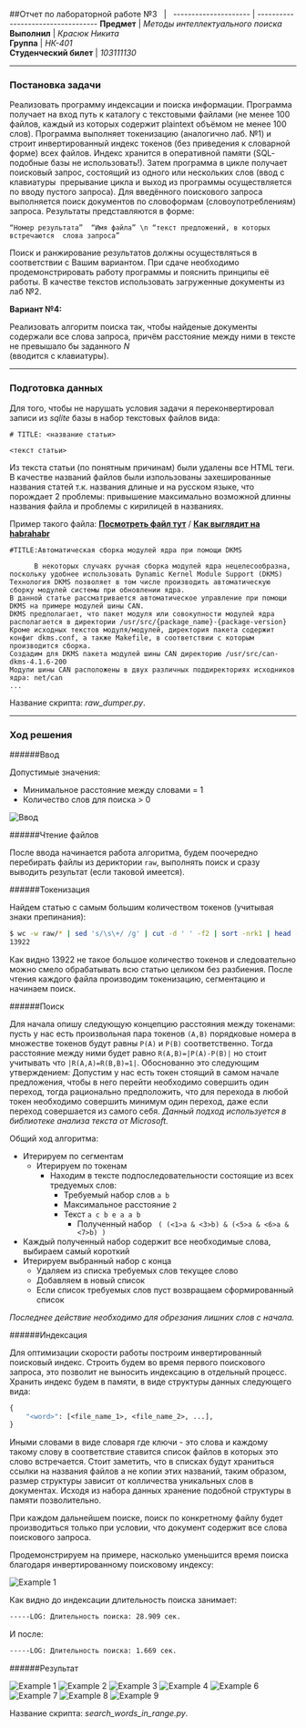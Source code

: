 ##Отчет по лабораторной работе №3
&nbsp; | &nbsp;
 --------------------- | ---------------------------------- 
**Предмет**            | *Методы интеллектуального поиска*   
**Выполнил**           | *Красюк Никита*                    
**Группа**             | *НК-401*                           
**Студенческий билет** | *103111130*  
                      
---------------------------------------------------------------------
### Постановка задачи
Реализовать программу индексации и поиска информации.
Программа получает на вход путь к каталогу с текстовыми файлами (не менее 100 файлов, 
каждый  из  которых  содержит  plain­text  объёмом  не  менее  100  слов).  Программа 
выполняет токенизацию (аналогично лаб. №1) и строит инвертированный индекс токенов 
(без приведения к словарной форме) всех файлов. Индекс хранится в оперативной памяти 
(SQL­подобные  базы  не  использовать!).  Затем  программа  в  цикле  получает  поисковый 
запрос, состоящий из одного или нескольких слов (ввод с клавиатуры ­ прерывание цикла 
и  выход  из  программы  осуществляется  по  вводу  пустого  запроса).  Для  введённого 
поискового  запроса  выполняется  поиск  документов  по  словоформам 
(словоупотреблениям) запроса. Результаты представляются в форме:  

```
“Номер результата”  “Имя файла” \n “текст предложений, в которых встречаются  слова запроса”
```

Поиск  и  ранжирование  результатов  должны  осуществляться  в  соответствии  с  Вашим 
вариантом. 
При  сдаче необходимо продемонстрировать  работу программы и пояснить принципы  её 
работы. 
В качестве текстов использовать загруженные документы из лаб №2.  

**Вариант №4:**

Реализовать алгоритм поиска так, чтобы найденые документы содержали все слова 
запроса,  причём  расстояние  между  ними  в  тексте  не  превышало  бы  заданного *N*  
(вводится с клавиатуры).

---------------------------------------------------------------------
### Подготовка данных

Для того, чтобы не нарушать условия задачи я переконвертировал записи из *sqlite* базы в набор текстовых файлов вида:  
```
# TITLE: <название статьи>

<текст статьи>
```


Из текста статьи (по понятным причинам) были удалены все HTML теги. В качестве названий файлов были изпользованы захешированные названия статей т.к. названия длиные и на русском языке, что порождает 2 проблемы: привышение максимально возможной длинны названия файла и проблемы с кирилицей в названиях.

Пример такого файла: **[Посмотреть файл тут](https://github.com/nikelsj11/Studying/blob/master/UniversityTasks/IntelligentSearch/TextSearch/raw/-1597918585204509602)** / **[Как выглядит на habrahabr](http://habrahabr.ru/post/266399/)**  

```
#TITLE:Автоматическая сборка модулей ядра при помощи DKMS

      В некоторых случаях ручная сборка модулей ядра нецелесообразна, поскольку удобнее использовать Dynamic Kernel Module Support (DKMS) 
Технология DKMS позволяет в том числе производить автоматическую сборку модулей системы при обновлении ядра.
В данной статье рассматривается автоматическое управление при помощи DKMS на примере модулей шины CAN.
DKMS предполагает, что пакет модуля или совокупности модулей ядра располагается в директории /usr/src/{package_name}-{package-version}
Кроме исходных текстов модуля/модулей, директория пакета содержит конфиг dkms.conf, а также Makefile, в соответствии с которым производится сборка.
Создадим для DKMS пакета модулей шины CAN директорию /usr/src/can-dkms-4.1.6-200
Модули шины CAN расположены в двух различных поддиректориях исходников ядра: net/can
...
```  

Название скрипта: *raw_dumper.py*.

---------------------------------------------------------------------
### Ход решения

######Ввод

Допустимые значения:  
* Минимальное расстояние между словами = 1  
* Количество слов для поиска > 0  

![Ввод](https://github.com/nikelsj11/Studying/blob/master/UniversityTasks/IntelligentSearch/TextSearch/_img/input.png?raw=true)

######Чтение файлов

После ввода начинается работа алгоритма, будем поочередно перебирать файлы из дериктории ```raw```, выполнять поиск и
сразу выводить результат (если таковой имеется).

######Токенизация

Найдем статью с самым большим количеством токенов (учитывая знаки препинания):

```bash
$ wc -w raw/* | sed 's/\s\+/ /g' | cut -d ' ' -f2 | sort -nrk1 | head -2 | tail -1
13922
```

Как видно 13922 не такое большое количество токенов и следовательно можно смело обрабатывать всю статью целиком без разбиения.
После чтения каждого файла производим токенизацию, сегментацию и начинаем поиск.

######Поиск

Для начала опишу следующую концепцию расстояния между токенами: пусть у нас есть произвольная пара токенов ```(A,B)```
порядковые номера в множестве токенов будут равны ```P(A)``` и ```P(B)``` соответственно. Тогда расстояние между ними будет равно
```R(A,B)=|P(A)-P(B)|``` но стоит учитывать что ```|R(A,A)=R(B,B)=1|```. Обоснованно это следующим утверждением: Допустим у нас есть
токен стоящий в самом начале предложения, чтобы в него перейти необходимо совершить один переход, тогда рационально предположить, что
для перехода в любой токен необходимо совершить минимум один переход, даже если переход совершается из самого себя.
 *Данный подход используется в библиотеке анализа текста от Microsoft.*  

Общий ход алгоритма:  

* Итерируем по сегментам
    * Итерируем по токенам
        * Находим в тексте подпоследовательности состоящие из всех тредуемых слов:
            * Требуемый набор слов ```a b```
            * Максимальное расстояние ```2```
            * Текст ```a c b e a a b```
                * Полученный набор ``` ( (<1>a & <3>b) & (<5>a & <6>a & <7>b) )```
* Каждый полученный набор содержит все необходимые слова, выбираем самый короткий
* Итерируем выбранный набор с конца
    * Удаляем из списка требуемых слов текущее слово
    * Добавляем в новый список
    * Если список требуемых слов пуст возвращаем сформированный список
  
*Последнее действие необходимо для обрезания лишних слов с начала.*  

######Индексация

Для оптимизации скорости работы построим инвертированный поисковый индекс. Строить будем во время первого поискового
 запроса, это позволит не выносить индексацию в отдельный процесс. Хранить индекс будем в памяти,
  в виде структуры данных следующего вида:  
```python2.7
{
    "<word>": [<file_name_1>, <file_name_2>, ...],
}
```

Иными словами в виде словаря где ключи - это слова и каждому такому слову в соответствие ставится список 
 файлов в которых это слово встречается. Стоит заметить, что в списках будут храниться ссылки на названия файлов а не
 копии этих названий, таким образом, размер структуры зависит от колличества уникальных слов в документах. Исходя из набора
 данных хранение подобной структуры в памяти позволительно.
 
При каждом дальнейшем поиске, поиск по конкретному файлу будет производиться только при условии, что документ содержит все слова поискового запроса.

Продемонстрируем на примере, насколько уменьшится время поиска благодаря инвертированному поисковому индексу:

![Example 1](https://github.com/nikelsj11/Studying/blob/master/UniversityTasks/IntelligentSearch/TextSearch/_img/exp-1.png?raw=true)

Как видно до индексации длительность поиска занимает:  
```bash
-----LOG: Длительность поиска: 28.909 сек.
```

И после:

```bash
-----LOG: Длительность поиска: 1.669 сек.
```

######Результат

![Example 1](https://github.com/nikelsj11/Studying/blob/master/UniversityTasks/IntelligentSearch/TextSearch/_img/exp-1.png?raw=true)
![Example 2](https://github.com/nikelsj11/Studying/blob/master/UniversityTasks/IntelligentSearch/TextSearch/_img/exp-2.png?raw=true)
![Example 3](https://github.com/nikelsj11/Studying/blob/master/UniversityTasks/IntelligentSearch/TextSearch/_img/exp-3.png?raw=true)
![Example 4](https://github.com/nikelsj11/Studying/blob/master/UniversityTasks/IntelligentSearch/TextSearch/_img/exp-4.png?raw=true)
![Example 6](https://github.com/nikelsj11/Studying/blob/master/UniversityTasks/IntelligentSearch/TextSearch/_img/exp-6.png?raw=true)
![Example 7](https://github.com/nikelsj11/Studying/blob/master/UniversityTasks/IntelligentSearch/TextSearch/_img/exp-7.png?raw=true)
![Example 8](https://github.com/nikelsj11/Studying/blob/master/UniversityTasks/IntelligentSearch/TextSearch/_img/exp-8.png?raw=true)
![Example 9](https://github.com/nikelsj11/Studying/blob/master/UniversityTasks/IntelligentSearch/TextSearch/_img/exp-9.png?raw=true)

Название скрипта: *search_words_in_range.py*.



